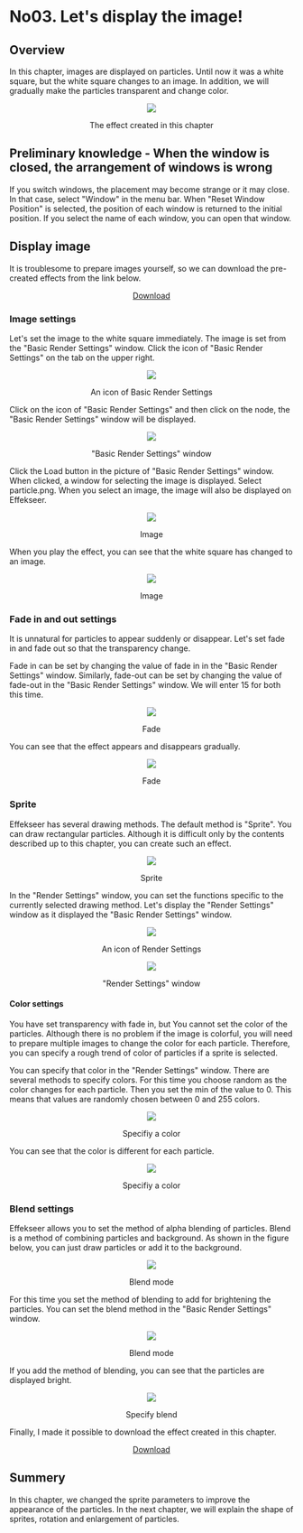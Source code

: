 ﻿# No03. Let's display the image!

<div class="main">

## Overview
In this chapter, images are displayed on particles.
Until now it was a white square, but the white square changes to an image.
In addition, we will gradually make the particles transparent and change color.

<div align="center">
<img src="../../img/Tutorial/03_blend.gif">
<p>The effect created in this chapter</p>
</div>

## Preliminary knowledge - When the window is closed, the arrangement of windows is wrong

If you switch windows, the placement may become strange or it may close.
In that case, select "Window" in the menu bar.
When "Reset Window Position" is selected, the position of each window is returned to the initial position.
If you select the name of each window, you can open that window.

## Display image

It is troublesome to prepare images yourself, so we can download the pre-created effects from the link below.

<div align="center">
<a href = "../../Sample/03_01_Sample.zip">Download</a>
</div>

### Image settings

Let's set the image to the white square immediately.
The image is set from the "Basic Render Settings" window.
Click the icon of "Basic Render Settings" on the tab on the upper right.

<div align="center">
<img src="../../img/Tutorial/03_render_common_icon.png">
<p>An icon of Basic Render Settings</p>
</div>

Click on the icon of "Basic Render Settings" and then click on the node, the "Basic Render Settings" window will be displayed.

<div align="center">
<img src="../../img/Tutorial/03_rendercommon_en.png">
<p>"Basic Render Settings" window</p>
</div>

Click the Load button in the picture of "Basic Render Settings" window.
When clicked, a window for selecting the image is displayed.
Select particle.png.
When you select an image, the image will also be displayed on Effekseer.

<div align="center">
<img src="../../img/Tutorial/03_texture_en.png">
<p>Image</p>
</div>

When you play the effect, you can see that the white square has changed to an image.

<div align="center">
<img src="../../img/Tutorial/03_texture.gif">
<p>Image</p>
</div>

### Fade in and out settings

It is unnatural for particles to appear suddenly or disappear.
Let's set fade in and fade out so that the transparency change.

Fade in can be set by changing the value of fade in in the "Basic Render Settings" window.
Similarly, fade-out can be set by changing the value of fade-out in the "Basic Render Settings" window.
We will enter 15 for both this time.

<div align="center">
<img src="../../img/Tutorial/03_fade_en.png">
<p>Fade</p>
</div>

You can see that the effect appears and disappears gradually.

<div align="center">
<img src="../../img/Tutorial/03_fade.gif">
<p>Fade</p>
</div>

### Sprite

Effekseer has several drawing methods.
The default method is "Sprite". You can draw rectangular particles.
Although it is difficult only by the contents described up to this chapter, you can create such an effect.

<div align="center">
<img src="../../img/Tutorial/03_sprite.png">
<p>Sprite</p>
</div>

In the "Render Settings" window, you can set the functions specific to the currently selected drawing method.
Let's display the "Render Settings" window as it displayed the "Basic Render Settings" window.

<div align="center">
<img src="../../img/Tutorial/03_render_icon.png">
<p>An icon of Render Settings</p>
</div>

<div align="center">
<img src="../../img/Tutorial/03_render_en.png">
<p>"Render Settings" window</p>
</div>

#### Color settings

You have set transparency with fade in, but You cannot set the color of the particles.
Although there is no problem if the image is colorful, you will need to prepare multiple images to change the color for each particle.
Therefore, you can specify a rough trend of color of particles if a sprite is selected.

You can specify that color in the "Render Settings" window. There are several methods to specify colors.
For this time you choose random as the color changes for each particle.
Then you set the min of the value to 0. This means that values are randomly chosen between 0 and 255 colors.

<div align="center">
<img src="../../img/Tutorial/03_color_en.png">
<p>Specifiy a color</p>
</div>

You can see that the color is different for each particle.

<div align="center">
<img src="../../img/Tutorial/03_color.gif">
<p>Specifiy a color</p>
</div>

### Blend settings

Effekseer allows you to set the method of alpha blending of particles.
Blend is a method of combining particles and background.
As shown in the figure below, you can just draw particles or add it to the background.

<div align="center">
<img src="../../img/Tutorial/03_blendmode.png">
<p>Blend mode</p>
</div>

For this time you set the method of blending to add for brightening the particles.
You can set the blend method in the "Basic Render Settings" window.

<div align="center">
<img src="../../img/Tutorial/03_blend_en.png">
<p>Blend mode</p>
</div>

If you add the method of blending, you can see that the particles are displayed bright.

<div align="center">
<img src="../../img/Tutorial/03_blend.gif">
<p>Specify blend</p>
</div>

Finally, I made it possible to download the effect created in this chapter.

<div align="center">
<a href = "../../Sample/03_02_Sample.zip">Download</a>
</div>

## Summery

In this chapter, we changed the sprite parameters to improve the appearance of the particles.
In the next chapter, we will explain the shape of sprites, rotation and enlargement of particles.

</div>